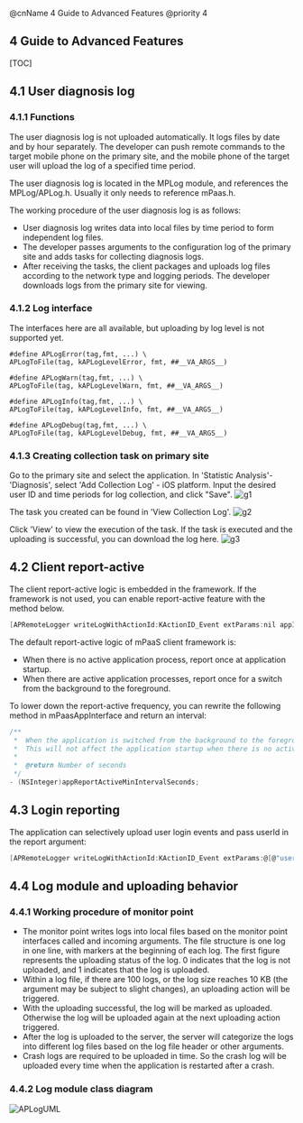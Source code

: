 @cnName 4 Guide to Advanced Features
@priority 4

## 4 Guide to Advanced Features

[TOC]

## 4.1 User diagnosis log



### 4.1.1 Functions

The user diagnosis log is not uploaded automatically. It logs files by date and by hour separately.  The developer can push remote commands to the target mobile phone on the primary site, and the mobile phone of the target user will upload the log of a specified time period. 

The user diagnosis log is located in the MPLog module, and references the MPLog/APLog.h.  Usually it only needs to reference mPaas.h. 

The working procedure of the user diagnosis log is as follows: 

* User diagnosis log writes data into local files by time period to form independent log files. 
* The developer passes arguments to the configuration log of the primary site and adds tasks for collecting diagnosis logs. 
* After receiving the tasks, the client packages and uploads log files according to the network type and logging periods.  The developer downloads logs from the primary site for viewing. 

### 4.1.2 Log interface
The interfaces here are all available, but uploading by log level is not supported yet. 
```
#define APLogError(tag,fmt, ...) \
APLogToFile(tag, kAPLogLevelError, fmt, ##__VA_ARGS__)

#define APLogWarn(tag,fmt, ...) \
APLogToFile(tag, kAPLogLevelWarn, fmt, ##__VA_ARGS__)

#define APLogInfo(tag,fmt, ...) \
APLogToFile(tag, kAPLogLevelInfo, fmt, ##__VA_ARGS__)

#define APLogDebug(tag,fmt, ...) \
APLogToFile(tag, kAPLogLevelDebug, fmt, ##__VA_ARGS__)
```

### 4.1.3 Creating collection task on primary site

Go to the primary site and select the application. In 'Statistic Analysis'-'Diagnosis', select 'Add Collection Log' - iOS platform.  Input the desired user ID and time periods for log collection, and click "Save". 
![g1](https://os.alipayobjects.com/rmsportal/sHjuTDuUenqKvlo.png)

The task you created can be found in 'View Collection Log'. 
![g2](https://os.alipayobjects.com/rmsportal/aOLlxYNvxgemtfe.png)

Click 'View' to view the execution of the task. If the task is executed and the uploading is successful, you can download the log here. 
![g3](https://os.alipayobjects.com/rmsportal/StvFKzEKmiuZsSf.png)


## 4.2 Client report-active

The client report-active logic is embedded in the framework. If the framework is not used, you can enable report-active feature with the method below. 
```C
[APRemoteLogger writeLogWithActionId:KActionID_Event extParams:nil appId:@"" seed:@"reportActive" ucId:@""];
```

The default report-active logic of mPaaS client framework is: 

* When there is no active application process, report once at application startup. 
* When there are active application processes, report once for a switch from the background to the foreground. 

To lower down the report-active frequency, you can rewrite the following method in mPaasAppInterface and return an interval: 
```C
/**
 *  When the application is switched from the background to the foreground, if the interval between the switch and the last report-active activity is shorter than a certain value, the client will not report again. If the value of "0" is passed for the argument, the client will report active every time the application is switched from the background to the foreground.
 *  This will not affect the application startup when there is no active process, in which case each application startup will trigger the report-active activity. 
 *
 *  @return Number of seconds
 */
- (NSInteger)appReportActiveMinIntervalSeconds;
```

## 4.3 Login reporting

The application can selectively upload user login events and pass userId in the report argument: 
```C
[APRemoteLogger writeLogWithActionId:KActionID_Event extParams:@[@"userId"] appId:@"" seed:@"login" ucId:@""]; 
```


## 4.4 Log module and uploading behavior

### 4.4.1 Working procedure of monitor point

* The monitor point writes logs into local files based on the monitor point interfaces called and incoming arguments. The file structure is one log in one line, with markers at the beginning of each log.  The first figure represents the uploading status of the log. 0 indicates that the log is not uploaded, and 1 indicates that the log is uploaded. 
* Within a log file, if there are 100 logs, or the log size reaches 10 KB (the argument may be subject to slight changes), an uploading action will be triggered. 
* With the uploading successful, the log will be marked as uploaded. Otherwise the log will be uploaded again at the next uploading action triggered. 
* After the log is uploaded to the server, the server will categorize the logs into different log files based on the log file header or other arguments. 
* Crash logs are required to be uploaded in time. So the crash log will be uploaded every time when the application is restarted after a crash. 

### 4.4.2 Log module class diagram

![APLogUML](https://t.alipayobjects.com/images/rmsweb/T1dGhgXgtlXXXXXXXX.png)

